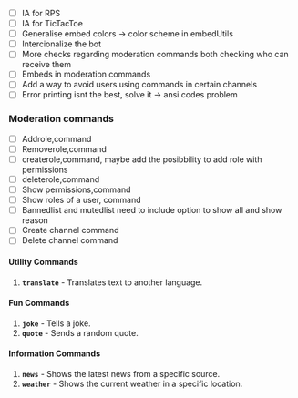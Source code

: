 - [ ] IA for RPS  
- [ ] IA for TicTacToe  
- [ ] Generalise embed colors -> color scheme in embedUtils
- [ ] Intercionalize the bot  
- [ ] More checks regarding moderation commands both checking who can receive them
- [ ] Embeds in moderation commands
- [ ] Add a way to avoid users using commands in certain channels
- [ ] Error printing isnt the best, solve it -> ansi codes problem

### Moderation commands
- [ ] Addrole,command
- [ ] Removerole,command
- [ ] createrole,command, maybe add the posibbility to add role with permissions
- [ ] deleterole,command
- [ ] Show permissions,command
- [ ] Show roles of a user, command
- [ ] Bannedlist and mutedlist need to include option to show all and show reason
- [ ] Create channel command
- [ ] Delete channel command

#### Utility Commands
1. **`translate`** - Translates text to another language.

#### Fun Commands
1. **`joke`** - Tells a joke.
2. **`quote`** - Sends a random quote.

#### Information Commands
1. **`news`** - Shows the latest news from a specific source.
2. **`weather`** - Shows the current weather in a specific location.